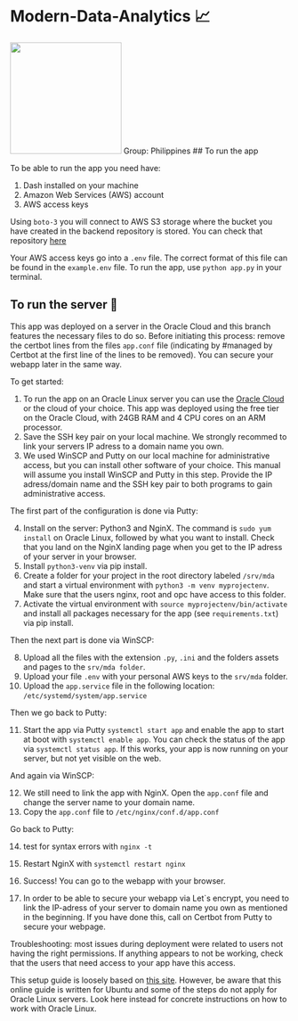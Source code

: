 # Modern-Data-Analytics 📈
<img src ="https://upload.wikimedia.org/wikipedia/commons/thumb/d/d2/Police_of_Belgium_insignia.svg/1200px-Police_of_Belgium_insignia.svg.png" width="200" height="200" />
Group: Philippines
## To run the app

To be able to run the app you need have:
1. Dash installed on your machine
2. Amazon Web Services (AWS) account 
3. AWS access keys

Using `boto-3` you will connect to AWS S3 storage where the bucket you have created in the backend repository is stored. You can check that repository [here](https://github.com/AnastasiaDv491/Modern-Data-Analytics-Backend)

Your AWS access keys go into  a `.env` file. The correct format of this file can be found in the `example.env` file. To run the app, use `python app.py` in your terminal. 

## To run the server 🚀

This app was deployed on a server in the Oracle Cloud and this branch features the necessary files to do so. Before initiating this process: remove the certbot lines from the files `app.conf` file (indicating by #managed by Certbot at the first line of the lines to be removed). You can secure your webapp later in the same way. 

To get started:

1. To run the app on an Oracle Linux server you can use the [Oracle Cloud](https://www.oracle.com/cloud/) or the cloud of your choice. This app was deployed using the free tier on the Oracle Cloud, with 24GB RAM and 4 CPU cores on an ARM processor.
2. Save the SSH key pair on your local machine. We strongly recommed to link your servers IP adress to a domain name you own. 
3. We used WinSCP and Putty on our local machine for administrative access, but you can install other software of your choice. This manual will assume you install WinSCP and Putty in this step. Provide the IP adress/domain name and the SSH key pair to both programs to gain administrative access. 

The first part of the configuration is done via Putty:


4. Install on the server: Python3 and NginX. The command is `sudo yum install` on Oracle Linux, followed by what you want to install. Check that you land on the NginX landing page when you get to the IP adress of your server in your browser.
5. Install `python3-venv` via pip install. 
6. Create a folder for your project in the root directory labeled `/srv/mda` and start a virtual environment with `python3 -m venv myprojectenv`. Make sure that the users nginx, root and opc have access to this folder.
7. Activate the virtual environment with `source myprojectenv/bin/activate` and install all packages necessary for the app (see `requirements.txt`) via pip install. 

Then the next part is done via WinSCP:


8. Upload all the files with the extension `.py`, `.ini` and the folders assets and pages to the `srv/mda folder`.
9. Upload your file `.env` with your personal AWS keys to the `srv/mda` folder.
10. Upload the `app.service` file in the following location: `/etc/systemd/system/app.service`

Then we go back to Putty:

11. Start the app via Putty `systemctl start app` and enable the app to start at boot with `systemctl enable app`. You can check the status of the app via `systemctl status app`. If this works, your app is now running on your server, but not yet visible on the web. 

And again via WinSCP:

12. We still need to link the app with NginX. Open the `app.conf` file and change the server name to your domain name. 
13. Copy the `app.conf` file to `/etc/nginx/conf.d/app.conf`

Go back to Putty:

14. test for syntax errors with `nginx -t`
15. Restart NginX with `systemctl restart nginx`

16. Success! You can go to the webapp with your browser.

17. In order to be able to secure your webapp via Let`s encrypt, you need to link the IP-adress of your server to domain name you own as mentioned in the beginning. If you have done this, call on Certbot from Putty to secure your webpage.

Troubleshooting: most issues during deployment were related to users not having the right permissions. If anything appears to not be working, check that the users that need access to your app have this access. 

This setup guide is loosely based on [this site](https://www.digitalocean.com/community/tutorials/how-to-serve-flask-applications-with-uwsgi-and-nginx-on-ubuntu-22-04).
However, be aware that this online guide is written for Ubuntu and some of the steps do not apply for Oracle Linux servers. Look here instead for concrete instructions on how to work with Oracle Linux. 

